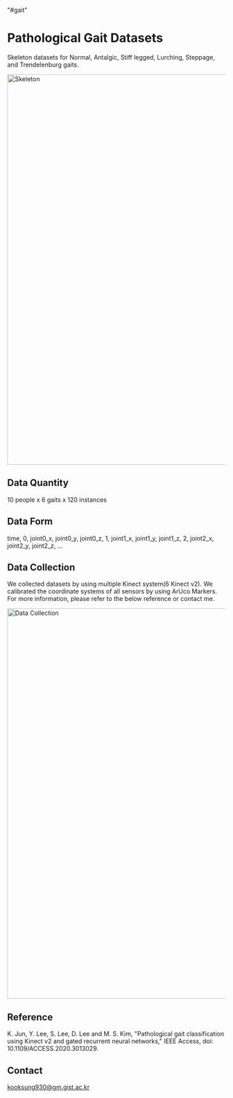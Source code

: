 "#gait"

# Pathological Gait Datasets
Skeleton datasets for Normal, Antalgic, Stiff legged, Lurching, Steppage, and Trendelenburg gaits.

<img width=900 src="https://user-images.githubusercontent.com/4926634/89141517-c754ae80-d57f-11ea-94c0-08650fb902bd.PNG" title="Skeleton">

Data Quantity
-------------------
10 people x 6 gaits x 120 instances

Data Form
-------------------
time, 0, joint0_x, joint0_y, joint0_z, 1, joint1_x, joint1_y, joint1_z, 2, joint2_x, joint2_y, joint2_z, ...

Data Collection
-------------------
We collected datasets by using multiple Kinect system(6 Kinect v2). We calibrated the coordinate systems of all sensors by using ArUco Markers. For more information, please refer to the below reference or contact me.

<img width=900 src="https://user-images.githubusercontent.com/4926634/89141548-d2a7da00-d57f-11ea-8a69-0bcee1d5dc6b.PNG" title="Data Collection">

Reference
-------------------
K. Jun, Y. Lee, S. Lee, D. Lee and M. S. Kim, "Pathological gait classification using Kinect v2 and gated recurrent neural networks,"  IEEE Access, doi: 10.1109/ACCESS.2020.3013029.

Contact
-------------------
kooksung930@gm.gist.ac.kr



